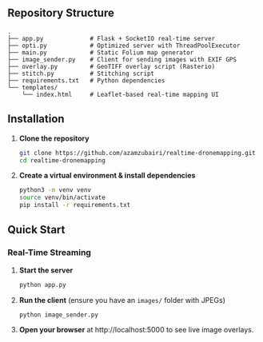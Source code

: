 ## Repository Structure

```
.
├── app.py             # Flask + SocketIO real-time server
├── opti.py            # Optimized server with ThreadPoolExecutor
├── main.py            # Static Folium map generator
├── image_sender.py    # Client for sending images with EXIF GPS
├── overlay.py         # GeoTIFF overlay script (Rasterio)
├── stitch.py          # Stitching script
├── requirements.txt   # Python dependencies
└── templates/
    └── index.html     # Leaflet-based real-time mapping UI
```

## Installation

1. **Clone the repository**  
   ```bash
   git clone https://github.com/azamzubairi/realtime-dronemapping.git
   cd realtime-dronemapping
   ```
2. **Create a virtual environment & install dependencies**  
   ```bash
   python3 -m venv venv
   source venv/bin/activate
   pip install -r requirements.txt
   ```

## Quick Start

### Real-Time Streaming

1. **Start the server**  
   ```bash
   python app.py
   ```
2. **Run the client** (ensure you have an `images/` folder with JPEGs)  
   ```bash
   python image_sender.py
   ```
3. **Open your browser** at http://localhost:5000 to see live image overlays.
